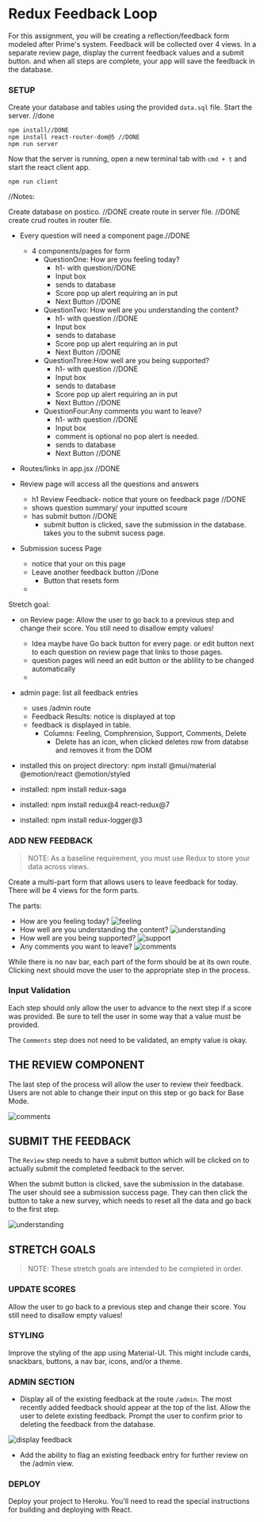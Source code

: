# Redux Feedback Loop

For this assignment, you will be creating a reflection/feedback form modeled after Prime's system. Feedback will be collected over 4 views. In a separate review page, display the current feedback values and a submit button. and when all steps are complete, your app will save the feedback in the database. 

### SETUP

Create your database and tables using the provided `data.sql` file. Start the server. //done 

```
npm install//DONE
npm install react-router-dom@5 //DONE
npm run server
```

Now that the server is running, open a new terminal tab with `cmd + t` and start the react client app.

```
npm run client
```


//Notes: 

Create database on postico. //DONE 
create route in server file. //DONE 
create crud routes in router file. 

- Every question will need a component page.//DONE 
    - 4 components/pages for form
        - QuestionOne: How are you feeling today?
            - h1- with question//DONE  
            - Input box 
            - sends to database 
            - Score pop up alert requiring an in put 
            - Next Button //DONE 
        - QuestionTwo: How well are you understanding the content?
            - h1- with question //DONE 
            - Input box 
            - sends to database 
            - Score pop up alert requiring an in put 
            - Next Button //DONE 
        - QuestionThree:How well are you being supported?
            - h1- with question //DONE 
            - Input box 
            - sends to database 
            - Score pop up alert requiring an in put 
            - Next Button //DONE 
        - QuestionFour:Any comments you want to leave?
            - h1- with question //DONE 
            - Input box
            - comment is optional no pop alert is needed.  
            - sends to database 
            - Next Button //DONE 
- Routes/links in app.jsx //DONE 
- Review page will access all the questions and answers
    - h1 Review Feedback- notice that youre on feedback page //DONE 
    - shows question summary/ your inputted scoure 
    - has submit button //DONE 
        -  submit button is clicked, save the submission in the database. takes you to the submit sucess page. 

- Submission sucess Page
    - notice that your on this page 
    - Leave another feedback button //Done 
        - Button that resets form
    - 


Stretch goal: 
- on Review page: Allow the user to go back to a previous step and change their score. You still need to disallow empty values!
    - Idea maybe have Go back button for every page. or edit button next to each question on review page that links to those pages. 
    - question pages will need an edit button or the ablility to be changed automatically 
    - 

- admin page: list all feedback entries 
    - uses /admin route
    - Feedback Results: notice is displayed at top 
    - feedback is displayed in table. 
        - Columns: Feeling, Comphrension, Support, Comments, Delete
            - Delete has an icon, when clicked deletes row from databse and removes it from the DOM 
            



- installed this on project directory: npm install @mui/material @emotion/react @emotion/styled 
- installed: npm install redux-saga
- installed: npm install redux@4 react-redux@7
- installed: npm install redux-logger@3







### ADD NEW FEEDBACK

> NOTE: As a baseline requirement, you must use Redux to store your data across views.

Create a multi-part form that allows users to leave feedback for today. 
There will be 4 views for the form parts.

The parts:
- How are you feeling today?
![feeling](wireframes/feeling.png)
- How well are you understanding the content?
![understanding](wireframes/understanding.png)
- How well are you being supported?
![support](wireframes/supported.png)
- Any comments you want to leave?
![comments](wireframes/comments.png)

While there is no nav bar, each part of the form should be at its own route. Clicking next should move the user to the appropriate step in the process.

### Input Validation

Each step should only allow the user to advance to the next step if a score was provided. Be sure to tell the user in some way that a value must be provided.

The `Comments` step does not need to be validated, an empty value is okay.

## THE REVIEW COMPONENT

The last step of the process will allow the user to review their feedback. Users are not able to change their input on this step or go back for Base Mode. 

![comments](wireframes/review-active.png)

## SUBMIT THE FEEDBACK

The `Review` step needs to have a submit button which will be clicked on to actually submit the completed feedback to the server.

When the submit button is clicked, save the submission in the database. The user should see a submission success page. They can then click the button to take a new survey, which needs to reset all the data and go back to the first step.

![understanding](wireframes/page-five.png)


## STRETCH GOALS

> NOTE: These stretch goals are intended to be completed in order.

### UPDATE SCORES

Allow the user to go back to a previous step and change their score. You still need to disallow empty values!

### STYLING
Improve the styling of the app using Material-UI. This might include cards, snackbars, buttons, a nav bar, icons, and/or a theme. 

### ADMIN SECTION

- Display all of the existing feedback at the route `/admin`. The most recently added feedback should appear at the top of the list. Allow the user to delete existing feedback. Prompt the user to confirm prior to deleting the feedback from the database.

![display feedback](wireframes/admin.png)

- Add the ability to flag an existing feedback entry for further review on the /admin view.

### DEPLOY
Deploy your project to Heroku. You'll need to read the special instructions for building and deploying with React. 
